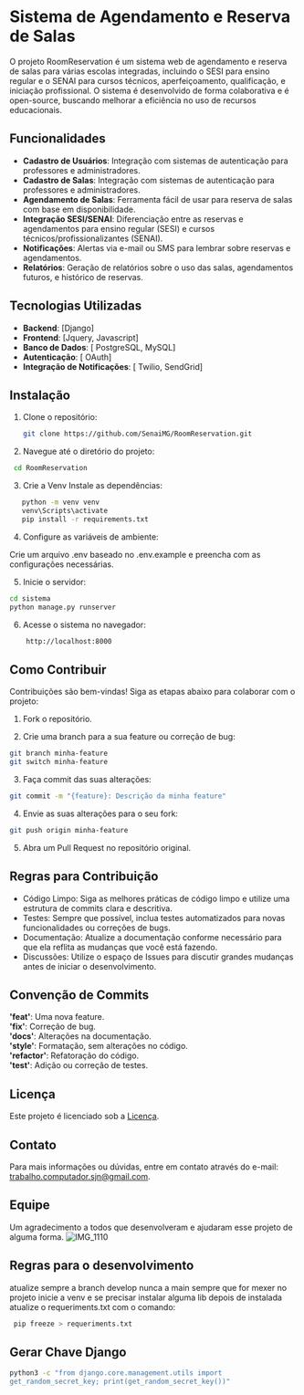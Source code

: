 # Sistema de Agendamento e Reserva de Salas

O projeto RoomReservation é um sistema web de agendamento e reserva de salas para várias escolas integradas, incluindo o SESI para ensino regular e o SENAI para cursos técnicos, aperfeiçoamento, qualificação, e iniciação profissional. O sistema é desenvolvido de forma colaborativa e é open-source, buscando melhorar a eficiência no uso de recursos educacionais.

## Funcionalidades

- **Cadastro de Usuários**: Integração com sistemas de autenticação para professores e administradores.
- **Cadastro de Salas**: Integração com sistemas de autenticação para professores e administradores.
- **Agendamento de Salas**: Ferramenta fácil de usar para reserva de salas com base em disponibilidade.
- **Integração SESI/SENAI**: Diferenciação entre as reservas e agendamentos para ensino regular (SESI) e cursos técnicos/profissionalizantes (SENAI).
- **Notificações**: Alertas via e-mail ou SMS para lembrar sobre reservas e agendamentos.
- **Relatórios**: Geração de relatórios sobre o uso das salas, agendamentos futuros, e histórico de reservas.

## Tecnologias Utilizadas

- **Backend**: [Django]
- **Frontend**: [Jquery, Javascript]
- **Banco de Dados**: [ PostgreSQL, MySQL]
- **Autenticação**: [ OAuth]
- **Integração de Notificações**: [ Twilio, SendGrid]

## Instalação

1. Clone o repositório:
   ```bash
   git clone https://github.com/SenaiMG/RoomReservation.git
   ```

2. Navegue até o diretório do projeto:
  ```bash
   cd RoomReservation
   ```
3. Crie a Venv Instale as dependências:
```bash
   python -m venv venv
   venv\Scripts\activate
   pip install -r requirements.txt
   ```

4. Configure as variáveis de ambiente:

Crie um arquivo .env baseado no .env.example e preencha com as configurações necessárias.

5. Inicie o servidor:

```bash
cd sistema
python manage.py runserver 
```


6. Acesse o sistema no navegador:

```bash
    http://localhost:8000
```

## Como Contribuir
Contribuições são bem-vindas! Siga as etapas abaixo para colaborar com o projeto:

1. Fork o repositório.

2. Crie uma branch para a sua feature ou correção de bug:

```bash
git branch minha-feature
git switch minha-feature
```

3. Faça commit das suas alterações:

```bash
git commit -m "{feature}: Descrição da minha feature"
```

4. Envie as suas alterações para o seu fork:

```bash
git push origin minha-feature
```

5. Abra um Pull Request no repositório original.

## Regras para Contribuição

- Código Limpo: Siga as melhores práticas de código limpo e utilize uma estrutura de commits clara e descritiva.
- Testes: Sempre que possível, inclua testes automatizados para novas funcionalidades ou correções de bugs.
- Documentação: Atualize a documentação conforme necessário para que ela reflita as mudanças que você está fazendo.
- Discussões: Utilize o espaço de Issues para discutir grandes mudanças antes de iniciar o desenvolvimento.

## Convenção de Commits

**'feat'**: Uma nova feature.<br>
**'fix'**: Correção de bug.<br>
**'docs'**: Alterações na documentação.<br>
**'style'**: Formatação, sem alterações no código.<br>
**'refactor'**: Refatoração do código.<br>
**'test'**: Adição ou correção de testes.<br>

## Licença
Este projeto é licenciado sob a [Licença](LICENSE).

## Contato

Para mais informações ou dúvidas, entre em contato através do e-mail: trabalho.computador.sjn@gmail.com.



## Equipe
Um agradecimento a todos que desenvolveram e ajudaram esse projeto de alguma forma.
![IMG_1110](https://github.com/user-attachments/assets/deb65cff-28a7-4a96-9952-98c858a0f69c)















## Regras para o desenvolvimento 
atualize sempre a branch develop nunca a main 
sempre que for mexer no projeto inicie a venv e se precisar instalar alguma lib depois de instalada atualize o requeriments.txt
com o comando: 

```bash
 pip freeze > requeriments.txt
```

## Gerar Chave Django

```bash
python3 -c "from django.core.management.utils import 
get_random_secret_key; print(get_random_secret_key())"
```